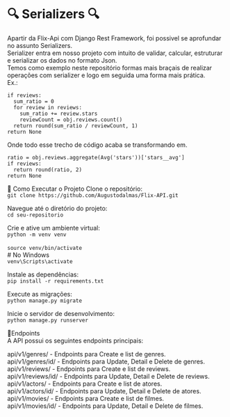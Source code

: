 # 🔍 Serializers 🔍

Apartir da Flix-Api com Django Rest Framework, foi possivel se aprofundar no assunto Serializers.<br>
Serializer entra em nosso projeto com intuito de validar, calcular, estruturar e serializar os dados no formato Json.<br>
Temos como exemplo neste repositório formas mais braçais de realizar operações com serializer e logo em seguida uma forma mais prática.<br>
Ex.:
```
if reviews:
  sum_ratio = 0
  for review in reviews:
    sum_ratio += review.stars
    reviewCount = obj.reviews.count()
  return round(sum_ratio / reviewCount, 1)
return None
```
Onde todo esse trecho de código acaba se transformando em.
```
ratio = obj.reviews.aggregate(Avg('stars'))['stars__avg']
if reviews:
  return round(ratio, 2)
return None
```

🚀 Como Executar o Projeto
Clone o repositório:<br>
```git clone https://github.com/Augustodalmas/Flix-API.git```

Navegue até o diretório do projeto:<br>
```cd seu-repositorio```

Crie e ative um ambiente virtual:<br>
```python -m venv venv```<br><br>
```source venv/bin/activate```<br> # No Windows<br> `venv\Scripts\activate`

Instale as dependências:<br>
```pip install -r requirements.txt```

Execute as migrações:<br>
```python manage.py migrate```

Inicie o servidor de desenvolvimento:<br>
```python manage.py runserver```

🔗Endpoints<br>
A API possui os seguintes endpoints principais:<br>

api/v1/genres/ - Endpoints para Create e list de genres.<br>
api/v1/genres/id/ - Endpoints para Update, Detail e Delete de genres.<br>
api/v1/reviews/ - Endpoints para Create e list de reviews.<br>
api/v1/reviews/id/ - Endpoints para Update, Detail e Delete de reviews.<br>
api/v1/actors/ - Endpoints para Create e list de atores.<br>
api/v1/actors/id/ - Endpoints para Update, Detail e Delete de atores.<br>
api/v1/movies/ - Endpoints para Create e list de filmes.<br>
api/v1/movies/id/ - Endpoints para Update, Detail e Delete de filmes.<br>
